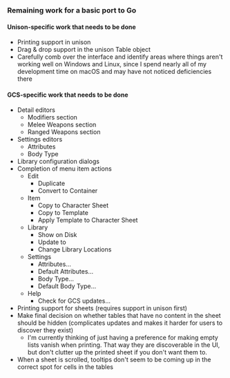### Remaining work for a basic port to Go

#### Unison-specific work that needs to be done

- Printing support in unison
- Drag & drop support in the unison Table object
- Carefully comb over the interface and identify areas where things aren't working well on Windows and Linux, since I
  spend nearly all of my development time on macOS and may have not noticed deficiencies there

#### GCS-specific work that needs to be done

- Detail editors
  - Modifiers section
  - Melee Weapons section
  - Ranged Weapons section
- Settings editors
  - Attributes
  - Body Type
- Library configuration dialogs
- Completion of menu item actions
  - Edit
    - Duplicate
    - Convert to Container
  - Item
    - Copy to Character Sheet
    - Copy to Template
    - Apply Template to Character Sheet
  - Library
    - Show <library> on Disk
    - Update <library> to <version>
    - Change Library Locations
  - Settings
    - Attributes...
    - Default Attributes...
    - Body Type...
    - Default Body Type...
  - Help
    - Check for GCS updates...
- Printing support for sheets (requires support in unison first)
- Make final decision on whether tables that have no content in the sheet should be hidden (complicates updates and
  makes it harder for users to discover they exist)
  - I'm currently thinking of just having a preference for making empty lists vanish when printing. That way they are
    discoverable in the UI, but don't clutter up the printed sheet if you don't want them to.
- When a sheet is scrolled, tooltips don't seem to be coming up in the correct spot for cells in the tables
